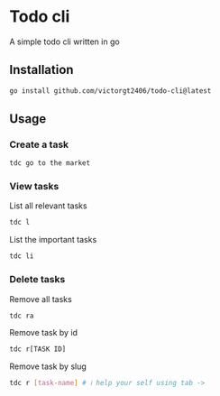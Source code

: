 # Todo cli
A simple todo cli written in go

## Installation

```bash
go install github.com/victorgt2406/todo-cli@latest
```

## Usage

### Create a task
```bash
tdc go to the market
```

### View tasks
List all relevant tasks
```bash
tdc l
```
List the important tasks
```bash
tdc li
```

### Delete tasks
Remove all tasks
```bash
tdc ra
```
Remove task by id
```bash
tdc r[TASK ID]
```

Remove task by slug
```bash
tdc r [task-name] # ℹ️ help your self using tab ->
```
